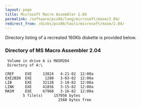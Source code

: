 ```yaml
---
layout: page
title: Microsoft Macro Assembler 2.04
permalink: /software/pcx86/lang/microsoft/masm/2.04/
redirect_from: /disks/pcx86/tools/microsoft/masm/2.04/
---
```


Directory listing of a recreated 160Kb diskette is provided below.

### Directory of MS Macro Assembler 2.04

     Volume in drive A is MASM204
     Directory of A:\

    CREF     EXE     13824   4-21-82  12:00a
    EXE2BIN  EXE      1280   3-03-82  12:00a
    LIB      EXE     32128   2-18-82  12:00a
    LINK     EXE     41856   3-15-82  12:00a
    MASM     EXE     67968   3-16-82  12:00a
            5 file(s)     157056 bytes
                            2560 bytes free

